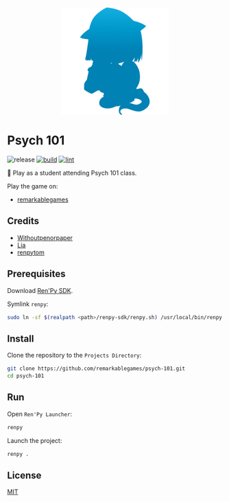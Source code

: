 <p align="center">
  <img src="https://raw.githubusercontent.com/remarkablegames/psych-101/master/game/gui/window_icon.png" alt="Psych 101">
</p>

# Psych 101

![release](https://img.shields.io/github/v/release/remarkablegames/psych-101)
[![build](https://github.com/remarkablegames/psych-101/actions/workflows/build.yml/badge.svg)](https://github.com/remarkablegames/psych-101/actions/workflows/build.yml)
[![lint](https://github.com/remarkablegames/psych-101/actions/workflows/lint.yml/badge.svg)](https://github.com/remarkablegames/psych-101/actions/workflows/lint.yml)

📖 Play as a student attending Psych 101 class.

Play the game on:

- [remarkablegames](https://remarkablegames.org/psych-101)

## Credits

- [Withoutpenorpaper](https://witpop.itch.io/sprite-pack-female-pink-hair)
- [Lia](https://liah0227.itch.io/hoshiko)
- [renpytom](https://github.com/renpy/renpy/tree/master/the_question/game/images)

## Prerequisites

Download [Ren'Py SDK](https://www.renpy.org/latest.html).

Symlink `renpy`:

```sh
sudo ln -sf $(realpath <path>/renpy-sdk/renpy.sh) /usr/local/bin/renpy
```

## Install

Clone the repository to the `Projects Directory`:

```sh
git clone https://github.com/remarkablegames/psych-101.git
cd psych-101
```

## Run

Open `Ren'Py Launcher`:

```sh
renpy
```

Launch the project:

```sh
renpy .
```

## License

[MIT](LICENSE)
